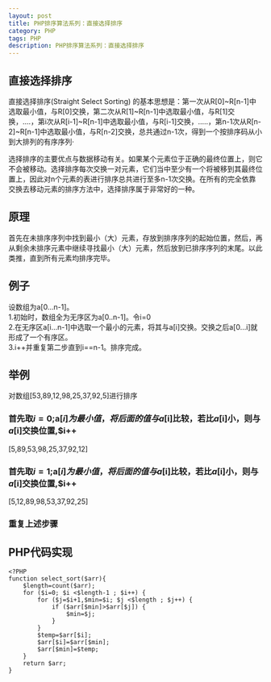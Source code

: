```yaml
---
layout: post
title: PHP排序算法系列：直接选择排序
category: PHP
tags: PHP
description: PHP排序算法系列：直接选择排序
---
```

## 直接选择排序
直接选择排序(Straight Select Sorting) 的基本思想是：第一次从R[0]~R[n-1]中选取最小值，与R[0]交换，第二次从R[1]~R[n-1]中选取最小值，与R[1]交换，....，第i次从R[i-1]~R[n-1]中选取最小值，与R[i-1]交换，.....，第n-1次从R[n-2]~R[n-1]中选取最小值，与R[n-2]交换，总共通过n-1次，得到一个按排序码从小到大排列的有序序列·

选择排序的主要优点与数据移动有关。如果某个元素位于正确的最终位置上，则它不会被移动。选择排序每次交换一对元素，它们当中至少有一个将被移到其最终位置上，因此对n个元素的表进行排序总共进行至多n-1次交换。在所有的完全依靠交换去移动元素的排序方法中，选择排序属于非常好的一种。

## 原理
首先在未排序序列中找到最小（大）元素，存放到排序序列的起始位置，然后，再从剩余未排序元素中继续寻找最小（大）元素，然后放到已排序序列的末尾。以此类推，直到所有元素均排序完毕。

## 例子
设数组为a[0…n-1]。  
1.初始时，数组全为无序区为a[0..n-1]。令i=0  
2.在无序区a[i…n-1]中选取一个最小的元素，将其与a[i]交换。交换之后a[0…i]就形成了一个有序区。  
3.i++并重复第二步直到i==n-1。排序完成。

## 举例
对数组[53,89,12,98,25,37,92,5]进行排序

### 首先取$i=0;$a[$i]为最小值，将后面的值与a[$i]比较，若比$a[$i]小，则与$a[$i]交换位置,$i++
[5,89,53,98,25,37,92,12]

### 首先取$i=1;$a[$i]为最小值，将后面的值与a[$i]比较，若比$a[$i]小，则与$a[$i]交换位置,$i++
[5,12,89,98,53,37,92,25]

### 重复上述步骤

## PHP代码实现
```
<?PHP
function select_sort($arr){
    $length=count($arr);
    for ($i=0; $i <$length-1 ; $i++) {
        for ($j=$i+1,$min=$i; $j <$length ; $j++) {
            if ($arr[$min]>$arr[$j]) {
                $min=$j;
            }
        }
        $temp=$arr[$i];
        $arr[$i]=$arr[$min];
        $arr[$min]=$temp;
    }
    return $arr;
}
```